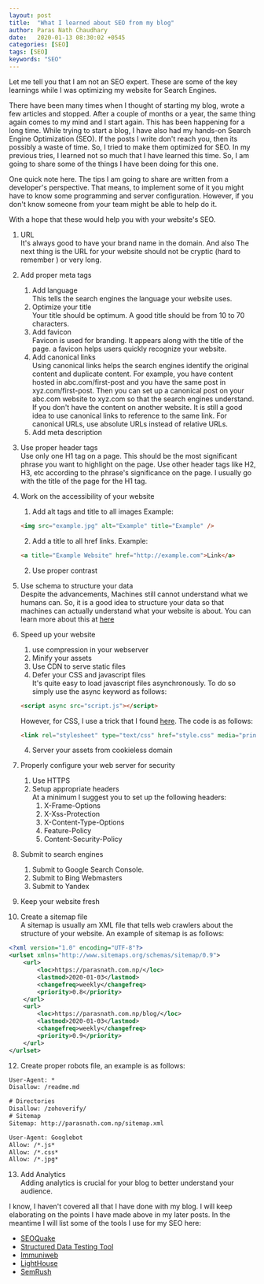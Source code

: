 ```yaml
---
layout: post
title:  "What I learned about SEO from my blog"
author: Paras Nath Chaudhary
date:   2020-01-13 08:30:02 +0545
categories: [SEO]
tags: [SEO]
keywords: "SEO"
---
```

Let me tell you that I am not an SEO expert. These are some of the key learnings while I was optimizing my website for Search Engines.

There have been many times when I thought of starting my blog, wrote a few articles and stopped. After a couple of months or a year, the same thing again comes to my mind and I start again. This has been happening for a long time. While trying to start a blog, I have also had my hands-on Search Engine Optimization (SEO). If the posts I write don't reach you, then its possibly a waste of time. So, I tried to make them optimized for SEO. In my previous tries, I learned not so much that I have learned this time. So, I am going to share some of the things I have been doing for this one. 

One quick note here. The tips I am going to share are written from a developer's perspective. That means, to implement some of it you might have to know some programming and server configuration. However, if you don't know someone from your team might be able to help do it. 

With a hope that these would help you with your website's SEO.

1. URL  
It's always good to have your brand name in the domain. And also 
The next thing is the URL for your website should not be cryptic (hard to remember ) or very long. 
3. Add proper meta tags
    1. Add language   
    This tells the search engines the language your website uses.
    2. Optimize your title  
    Your title should be optimum. A good title should be from 10 to 70 characters.
    2. Add favicon  
    Favicon is used for branding. It appears along with the title of the page. a favicon helps users quickly recognize your website.
    3. Add canonical links  
    Using canonical links helps the search engines identify the original content and duplicate content. For example, you have content hosted in abc.com/first-post and you have the same post in xyz.com/first-post. Then you can set up a canonical post on your abc.com website to xyz.com so that the search engines understand. If you don't have the content on another website. It is still a good idea to use canonical links to reference to the same link. For canonical URLs, use absolute URLs instead of relative URLs.
    3. Add meta description
4. Use proper header tags  
Use only one H1 tag on a page. This should be the most significant phrase you want to highlight on the page. Use other header tags like H2, H3, etc according to the phrase's significance on the page. I usually go with the title of the page for the H1 tag.
5. Work on the accessibility of your website  
    1. Add alt tags and title to all images
    Example:
    ```html
    <img src="example.jpg" alt="Example" title="Example" />
    ```
    2. Add a title to all href links.
    Example:
    ```html
    <a title="Example Website" href="http://example.com">Link</a>
    ```
    2. Use proper contrast  

6. Use schema to structure your data  
    Despite the advancements, Machines still cannot understand what we humans can. So, it is a good idea to structure your data so that machines can actually understand what your website is about. You can learn more about this at [here](https://schema.org/)
7. Speed up your website
    1. use compression in your webserver
    2. Minify your assets
    3. Use CDN to serve static files
    4. Defer your CSS and javascript files  
    It's quite easy to load javascript files asynchronously. To do so simply use the async keyword as follows:
    ```html
    <script async src="script.js"></script>
    ```
    However, for CSS, I use a trick that I found [here](https://www.filamentgroup.com/lab/load-css-simpler/). The code is as follows:
    ```html
    <link rel="stylesheet" type="text/css" href="style.css" media="print" onload="this.media='all'" />
    ```
    4. Server your assets from cookieless domain
8. Properly configure your web server for security
    1. Use HTTPS
    2. Setup appropriate headers  
    At a minimum I suggest you to set up the following headers:
        1. X-Frame-Options
        2. X-Xss-Protection
        3. X-Content-Type-Options
        4. Feature-Policy
        5. Content-Security-Policy
9. Submit to search engines
    1. Submit to Google Search Console.
    2. Submit to Bing Webmasters
    3. Submit to Yandex    
10. Keep your website fresh
11. Create a sitemap file   
A sitemap is usually am XML file that tells web crawlers about the structure of your website. An example of sitemap is as follows:
```xml
<?xml version="1.0" encoding="UTF-8"?>
<urlset xmlns="http://www.sitemaps.org/schemas/sitemap/0.9">
	<url>
		<loc>https://parasnath.com.np/</loc>
		<lastmod>2020-01-03</lastmod>
		<changefreq>weekly</changefreq>
		<priority>0.8</priority>
	</url>
	<url>
		<loc>https://parasnath.com.np/blog/</loc>
		<lastmod>2020-01-03</lastmod>
		<changefreq>weekly</changefreq>
		<priority>0.9</priority>
	</url>	
</urlset>
```
12. Create proper robots file, an example is as follows:
```txt
User-Agent: *
Disallow: /readme.md

# Directories
Disallow: /zohoverify/
# Sitemap
Sitemap: http://parasnath.com.np/sitemap.xml

User-Agent: Googlebot
Allow: /*.js*
Allow: /*.css*
Allow: /*.jpg*
```
13. Add Analytics  
Adding analytics is crucial for your blog to better understand your audience.

I know, I haven't covered all that I have done with my blog. I will keep elaborating on the points I have made above in my later posts. In the meantime I will list some of the tools I use for my SEO here:
* [SEOQuake](https://www.seoquake.com/index.html)
* [Structured Data Testing Tool](https://search.google.com/structured-data/testing-tool)
* [Immuniweb](https://www.immuniweb.com/websec/)
* [LightHouse](https://developers.google.com/web/tools/lighthouse/)
* [SemRush](https://www.semrush.com/)
